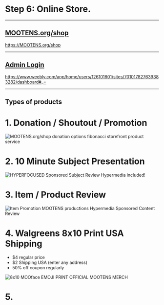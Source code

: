 
# Step 6: Online Store.

---

## [MOOTENS.org/shop](https://MOOTENS.org/shop)

https://MOOTENS.org/shop

---

## [Admin Login](https://www.weebly.com/app/home/users/126101601/sites/701017827639383282/dashboard#_=)

https://www.weebly.com/app/home/users/126101601/sites/701017827639383282/dashboard#_=


---

## Types of products

# 1. Donation / Shoutout / Promotion

![MOOTENS.org/shop donation options fibonacci storefront product service](https://s3-us-west-2.amazonaws.com/s.cdpn.io/2971879/Dontation%20Shoutout%2C%20Message%20Review%2C%20Hypermedia%20included%20(1).jpg)

# 2. 10 Minute Subject Presentation

![HYPERFOCUSED Sponsored Subject Review Hypermedia included!](https://s3-us-west-2.amazonaws.com/s.cdpn.io/2971879/HYPERFOCUSED%20Sponsored%20Subject%20Review%20Hypermedia%20included!.png)

# 3. Item / Product Review

![Item Promotion MOOTENS productions Hypermedia Sponsored Content Review](https://s3-us-west-2.amazonaws.com/s.cdpn.io/2971879/Item%20Promotion%20MOOTENS%20productions%20Hypermedia%20Sponsored%20Content%20Review.png)

# 4. Walgreens 8x10 Print USA Shipping

- $4 regular price
- $2 Shipping USA (enter any address)
- 50% off coupon regularly

![8x10 MOOface EMOJI PRINT OFFICIAL MOOTENS MERCH](https://s3-us-west-2.amazonaws.com/s.cdpn.io/2971879/8x10%20MOOface%20EMOJI%20PRINT%20OFFICIAL%20MOOTENS%20MERCH.png)



# 5. 
